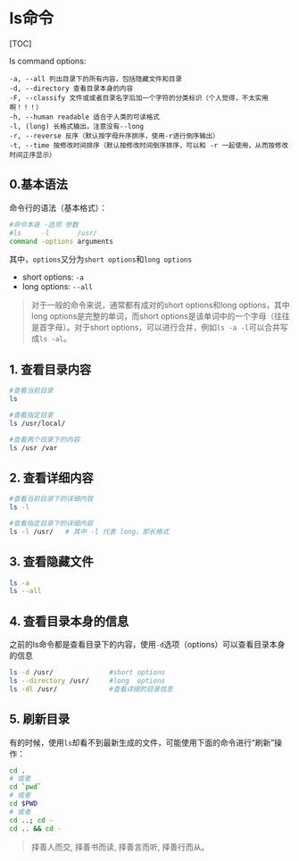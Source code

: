 # ls命令

[TOC]

ls command options:

```
-a, --all 列出目录下的所有内容，包括隐藏文件和目录
-d, --directory 查看目录本身的内容
-F, --classify 文件或或者目录名字后加一个字符的分类标识（个人觉得，不太实用啊！！！）
-h, --human readable 适合于人类的可读格式
-l, (long) 长格式输出，注意没有--long
-r, --reverse 反序（默认按字母升序排序，使用-r进行倒序输出）
-t, --time 按修改时间排序（默认按修改时间倒序排序，可以和 -r 一起使用，从而按修改时间正序显示）
```

## 0.基本语法

命令行的语法（基本格式）：

```bash
#命令本身 -选项 参数
#ls     -l       /usr/
command -options arguments
```

其中，`options`又分为`short options`和`long options`

- short options: `-a`
- long  options: `--all`

> 对于一般的命令来说，通常都有成对的short options和long options，其中long options是完整的单词，而short options是该单词中的一个字母（往往是首字母）。对于short options，可以进行合并，例如`ls -a -l`可以合并写成`ls -al`。

## 1. 查看目录内容

```bash
#查看当前目录
ls

#查看指定目录
ls /usr/local/

#查看两个目录下的内容
ls /usr /var
```

## 2. 查看详细内容

```bash
#查看当前目录下的详细内容
ls -l

#查看指定目录下的详细内容
ls -l /usr/   # 其中 -l 代表 long，即长格式
```

## 3. 查看隐藏文件

```bash
ls -a
ls --all
```

## 4. 查看目录本身的信息

之前的ls命令都是查看目录下的内容，使用`-d`选项（options）可以查看目录本身的信息

```bash
ls -d /usr/              #short options
ls --directory /usr/     #long  options
ls -dl /usr/             #查看详细的目录信息
```

## 5. 刷新目录

有的时候，使用`ls`却看不到最新生成的文件，可能使用下面的命令进行“刷新”操作：

```bash
cd .
# 或者
cd `pwd`
# 或者
cd $PWD
# 或者
cd ..; cd -
cd .. && cd -
```

> 择善人而交, 择善书而读, 择善言而听, 择善行而从。